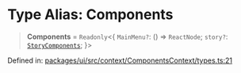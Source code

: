 # Type Alias: Components

> **Components** = `Readonly`\<\{ `MainMenu?`: () => `ReactNode`; `story?`: [`StoryComponents`](StoryComponents.md); \}\>

Defined in: [packages/ui/src/context/ComponentsContext/types.ts:21](https://github.com/laruss/react-text-game/blob/ebc985d74d2d38c34169b7426a7d28520cf19743/packages/ui/src/context/ComponentsContext/types.ts#L21)
